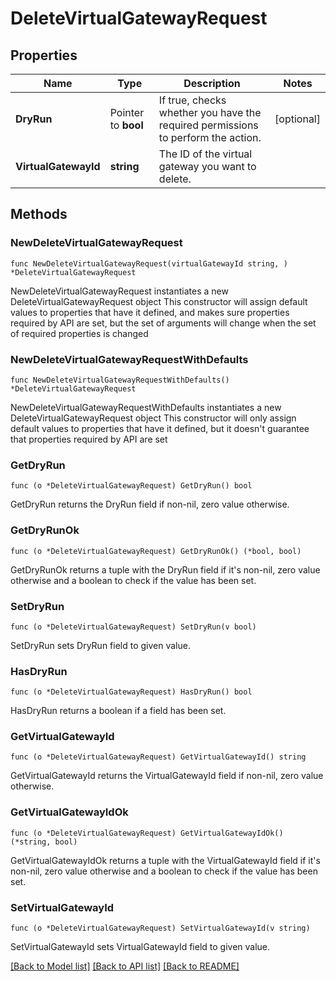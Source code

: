 # DeleteVirtualGatewayRequest

## Properties

Name | Type | Description | Notes
------------ | ------------- | ------------- | -------------
**DryRun** | Pointer to **bool** | If true, checks whether you have the required permissions to perform the action. | [optional] 
**VirtualGatewayId** | **string** | The ID of the virtual gateway you want to delete. | 

## Methods

### NewDeleteVirtualGatewayRequest

`func NewDeleteVirtualGatewayRequest(virtualGatewayId string, ) *DeleteVirtualGatewayRequest`

NewDeleteVirtualGatewayRequest instantiates a new DeleteVirtualGatewayRequest object
This constructor will assign default values to properties that have it defined,
and makes sure properties required by API are set, but the set of arguments
will change when the set of required properties is changed

### NewDeleteVirtualGatewayRequestWithDefaults

`func NewDeleteVirtualGatewayRequestWithDefaults() *DeleteVirtualGatewayRequest`

NewDeleteVirtualGatewayRequestWithDefaults instantiates a new DeleteVirtualGatewayRequest object
This constructor will only assign default values to properties that have it defined,
but it doesn't guarantee that properties required by API are set

### GetDryRun

`func (o *DeleteVirtualGatewayRequest) GetDryRun() bool`

GetDryRun returns the DryRun field if non-nil, zero value otherwise.

### GetDryRunOk

`func (o *DeleteVirtualGatewayRequest) GetDryRunOk() (*bool, bool)`

GetDryRunOk returns a tuple with the DryRun field if it's non-nil, zero value otherwise
and a boolean to check if the value has been set.

### SetDryRun

`func (o *DeleteVirtualGatewayRequest) SetDryRun(v bool)`

SetDryRun sets DryRun field to given value.

### HasDryRun

`func (o *DeleteVirtualGatewayRequest) HasDryRun() bool`

HasDryRun returns a boolean if a field has been set.

### GetVirtualGatewayId

`func (o *DeleteVirtualGatewayRequest) GetVirtualGatewayId() string`

GetVirtualGatewayId returns the VirtualGatewayId field if non-nil, zero value otherwise.

### GetVirtualGatewayIdOk

`func (o *DeleteVirtualGatewayRequest) GetVirtualGatewayIdOk() (*string, bool)`

GetVirtualGatewayIdOk returns a tuple with the VirtualGatewayId field if it's non-nil, zero value otherwise
and a boolean to check if the value has been set.

### SetVirtualGatewayId

`func (o *DeleteVirtualGatewayRequest) SetVirtualGatewayId(v string)`

SetVirtualGatewayId sets VirtualGatewayId field to given value.



[[Back to Model list]](../README.md#documentation-for-models) [[Back to API list]](../README.md#documentation-for-api-endpoints) [[Back to README]](../README.md)


